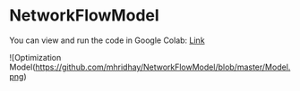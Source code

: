 # NetworkFlowModel

You can view and run the code in Google Colab: [Link](https://colab.research.google.com/drive/1lgsv9l6K6wKo5nw0mn_UhU_A71-Byral)

![Optimization Model(https://github.com/mhridhay/NetworkFlowModel/blob/master/Model.png)
